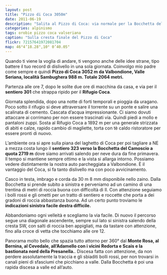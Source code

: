 ```yaml
---
layout: post
title: "Pizzo di Coca 3050m"
date: 2011-06-19
description: "Salita al Pizzo di Coca: via normale per la Bocchetta del Camoscio con partenza Valbondione"
categories: alpinismo
tags: orobie pizzo coca valseriana 
caption: "Sulla cresta finale del Pizzo di Coca"
flickr: 72157641972081704
map: 46°4’18.28",10° 0’40.05"
---
```


Quando ti viene la voglia di andare, ti vengono anche delle idee strane, tipo battere il tuo record di dislivello in una sola giornata. Coinvolgo mio padre come sempre e quindi **Pizzo di Coca 3052 m da Valbondione, Valle Seriana, località Sambughera 988 m. Totale 2064 metri.**

Partenza alle ore 7, dopo le solite due ore di macchina da casa, e via per il **sentiero 301** che strappa ripido per il **Rifugio Coca**.

Giornata splendida, dopo una notte di forti temporali e pioggia da uragano. Poco sotto il rifugio si deve attraversare il torrente su un ponte e salire una scalinata di cemento. Cascata d’acqua impressionante. Ci siamo dovuti attaccare ai corrimano per non essere trascinati via. Quindi piedi a mollo e pantaloni zuppi. Sosta al Rifugio Coca a 1892 m per una generale strizzata di abiti e calze, rapido cambio di magliette, torta con tè caldo ristoratore per essere pronti di nuovo.

L’ambiente ora si apre sulla piana del laghetto di Coca per poi tagliare a NE a mezza costa lungo il **sentiero 323 verso la Bocchetta del Camoscio a quota 2719 m** dove siamo arrivati salendo per neve dura da fine primavera. Il tempo si mantiene sempre ottimo e la vista si allarga intorno. Possiamo vedere distintamente la nostra auto parcheggiata a Valbondione. È il vantaggio del Coca, si fa tanto dislivello ma con poco avvicinamento.

Casco in testa, imbrago e corda da 30 m 8 mm disponibile nello zaino. Dalla Bocchetta si prende subito a sinistra e perveniamo ad un camino di una trentina di metri di roccia buona con difficoltà di II.  Con attenzione seguiamo i bolli rossi e gli ometti per un tratto di sentiero e roccette che porta a dei gradoni di roccia abbastanza buona. Ad un certo punto troviamo le **indicazioni sinistra facile destra difficile.**

Abbandoniamo ogni velleità e scegliamo la via facile. Di nuovo il percorso segue una diagonale ascendente, sempre sul lato si sinistra salendo della cresta SW, con salti di roccia ben appigliati, ma da tastare con attenzione, fino alla croce di vetta che tocchiamo alle ore 12.

Panorama molto bello che spazia tutto attorno per 360° dal **Monte Rosa, al Bernina, al Cevedale, all’Adamello con i vicini Redorta e Scais e la bastionata nord della Presanella.**. Discesa fatta con attenzione, da non perdere assolutamente la traccia e gli sbiaditi bolli rossi, per non trovarsi in canali pieni di sfasciumi che picchiano a valle. Dalla Bocchetta è poi una rapida discesa a valle ed all’auto.